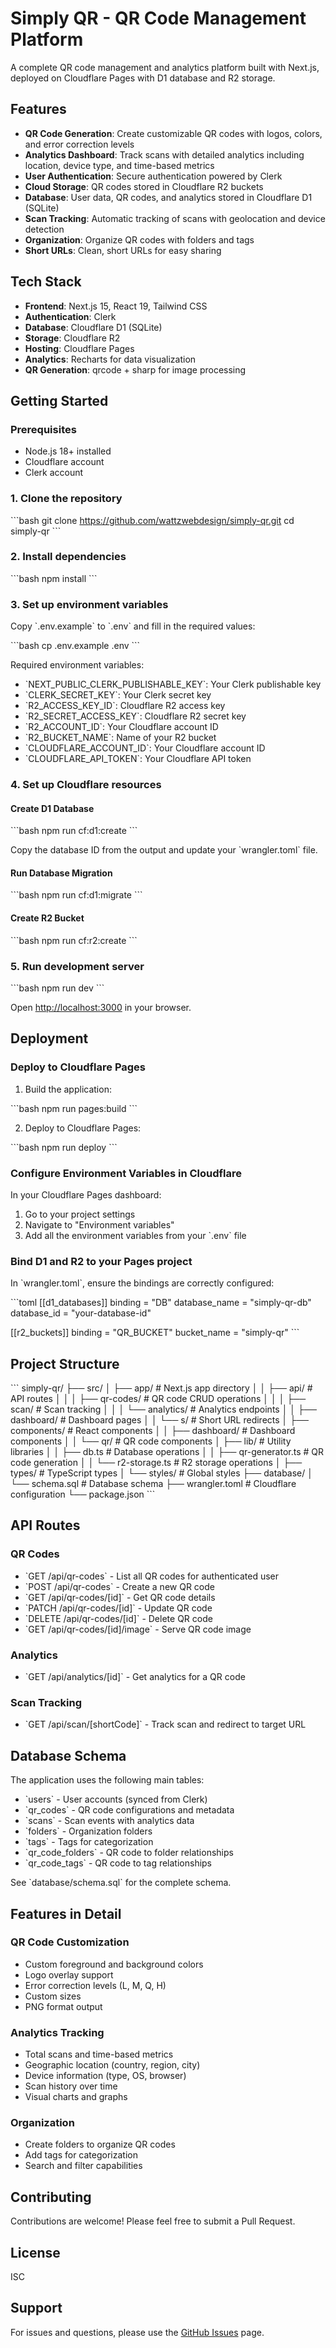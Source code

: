 # Simply QR - QR Code Management Platform

A complete QR code management and analytics platform built with Next.js, deployed on Cloudflare Pages with D1 database and R2 storage.

## Features

- **QR Code Generation**: Create customizable QR codes with logos, colors, and error correction levels
- **Analytics Dashboard**: Track scans with detailed analytics including location, device type, and time-based metrics
- **User Authentication**: Secure authentication powered by Clerk
- **Cloud Storage**: QR codes stored in Cloudflare R2 buckets
- **Database**: User data, QR codes, and analytics stored in Cloudflare D1 (SQLite)
- **Scan Tracking**: Automatic tracking of scans with geolocation and device detection
- **Organization**: Organize QR codes with folders and tags
- **Short URLs**: Clean, short URLs for easy sharing

## Tech Stack

- **Frontend**: Next.js 15, React 19, Tailwind CSS
- **Authentication**: Clerk
- **Database**: Cloudflare D1 (SQLite)
- **Storage**: Cloudflare R2
- **Hosting**: Cloudflare Pages
- **Analytics**: Recharts for data visualization
- **QR Generation**: qrcode + sharp for image processing

## Getting Started

### Prerequisites

- Node.js 18+ installed
- Cloudflare account
- Clerk account

### 1. Clone the repository

\`\`\`bash
git clone https://github.com/wattzwebdesign/simply-qr.git
cd simply-qr
\`\`\`

### 2. Install dependencies

\`\`\`bash
npm install
\`\`\`

### 3. Set up environment variables

Copy \`.env.example\` to \`.env\` and fill in the required values:

\`\`\`bash
cp .env.example .env
\`\`\`

Required environment variables:

- \`NEXT_PUBLIC_CLERK_PUBLISHABLE_KEY\`: Your Clerk publishable key
- \`CLERK_SECRET_KEY\`: Your Clerk secret key
- \`R2_ACCESS_KEY_ID\`: Cloudflare R2 access key
- \`R2_SECRET_ACCESS_KEY\`: Cloudflare R2 secret key
- \`R2_ACCOUNT_ID\`: Your Cloudflare account ID
- \`R2_BUCKET_NAME\`: Name of your R2 bucket
- \`CLOUDFLARE_ACCOUNT_ID\`: Your Cloudflare account ID
- \`CLOUDFLARE_API_TOKEN\`: Your Cloudflare API token

### 4. Set up Cloudflare resources

#### Create D1 Database

\`\`\`bash
npm run cf:d1:create
\`\`\`

Copy the database ID from the output and update your \`wrangler.toml\` file.

#### Run Database Migration

\`\`\`bash
npm run cf:d1:migrate
\`\`\`

#### Create R2 Bucket

\`\`\`bash
npm run cf:r2:create
\`\`\`

### 5. Run development server

\`\`\`bash
npm run dev
\`\`\`

Open [http://localhost:3000](http://localhost:3000) in your browser.

## Deployment

### Deploy to Cloudflare Pages

1. Build the application:

\`\`\`bash
npm run pages:build
\`\`\`

2. Deploy to Cloudflare Pages:

\`\`\`bash
npm run deploy
\`\`\`

### Configure Environment Variables in Cloudflare

In your Cloudflare Pages dashboard:

1. Go to your project settings
2. Navigate to "Environment variables"
3. Add all the environment variables from your \`.env\` file

### Bind D1 and R2 to your Pages project

In \`wrangler.toml\`, ensure the bindings are correctly configured:

\`\`\`toml
[[d1_databases]]
binding = "DB"
database_name = "simply-qr-db"
database_id = "your-database-id"

[[r2_buckets]]
binding = "QR_BUCKET"
bucket_name = "simply-qr"
\`\`\`

## Project Structure

\`\`\`
simply-qr/
├── src/
│   ├── app/                    # Next.js app directory
│   │   ├── api/               # API routes
│   │   │   ├── qr-codes/     # QR code CRUD operations
│   │   │   ├── scan/         # Scan tracking
│   │   │   └── analytics/    # Analytics endpoints
│   │   ├── dashboard/        # Dashboard pages
│   │   └── s/                # Short URL redirects
│   ├── components/            # React components
│   │   ├── dashboard/        # Dashboard components
│   │   └── qr/              # QR code components
│   ├── lib/                  # Utility libraries
│   │   ├── db.ts            # Database operations
│   │   ├── qr-generator.ts  # QR code generation
│   │   └── r2-storage.ts    # R2 storage operations
│   ├── types/               # TypeScript types
│   └── styles/              # Global styles
├── database/
│   └── schema.sql           # Database schema
├── wrangler.toml            # Cloudflare configuration
└── package.json
\`\`\`

## API Routes

### QR Codes

- \`GET /api/qr-codes\` - List all QR codes for authenticated user
- \`POST /api/qr-codes\` - Create a new QR code
- \`GET /api/qr-codes/[id]\` - Get QR code details
- \`PATCH /api/qr-codes/[id]\` - Update QR code
- \`DELETE /api/qr-codes/[id]\` - Delete QR code
- \`GET /api/qr-codes/[id]/image\` - Serve QR code image

### Analytics

- \`GET /api/analytics/[id]\` - Get analytics for a QR code

### Scan Tracking

- \`GET /api/scan/[shortCode]\` - Track scan and redirect to target URL

## Database Schema

The application uses the following main tables:

- \`users\` - User accounts (synced from Clerk)
- \`qr_codes\` - QR code configurations and metadata
- \`scans\` - Scan events with analytics data
- \`folders\` - Organization folders
- \`tags\` - Tags for categorization
- \`qr_code_folders\` - QR code to folder relationships
- \`qr_code_tags\` - QR code to tag relationships

See \`database/schema.sql\` for the complete schema.

## Features in Detail

### QR Code Customization

- Custom foreground and background colors
- Logo overlay support
- Error correction levels (L, M, Q, H)
- Custom sizes
- PNG format output

### Analytics Tracking

- Total scans and time-based metrics
- Geographic location (country, region, city)
- Device information (type, OS, browser)
- Scan history over time
- Visual charts and graphs

### Organization

- Create folders to organize QR codes
- Add tags for categorization
- Search and filter capabilities

## Contributing

Contributions are welcome! Please feel free to submit a Pull Request.

## License

ISC

## Support

For issues and questions, please use the [GitHub Issues](https://github.com/wattzwebdesign/simply-qr/issues) page.
